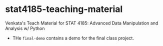 # stat4185-teaching-material

Venkata's Teach Material for STAT 4185: Advanced Data Manipulation and Analysis w/ Python

- THe `final-demo` contains a demo for the final class project. 